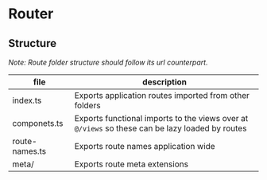 # Router

## Structure

_Note: Route folder structure should follow its url counterpart._

|file|description|
|---|---|
|index.ts|Exports application routes imported from other folders|
|componets.ts|Exports functional imports to the views over at `@/views` so these can be lazy loaded by routes|
|route-names.ts|Exports route names application wide|
|meta/|Exports route meta extensions|
